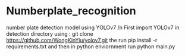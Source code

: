 # Numberplate_recognition
number plate detection model using YOLOv7
/n First import YOLOv7 in detection directory using : git clone https://github.com/WongKinYiu/yolov7.git
the run pip install -r requirements.txt 
and then in python enviornment run python main.py
